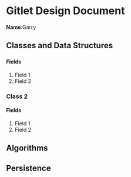 # Gitlet Design Document

**Name**:Garry

## Classes and Data Structures

### 

#### Fields

1. Field 1
2. Field 2


### Class 2

#### Fields

1. Field 1
2. Field 2


## Algorithms

## Persistence

